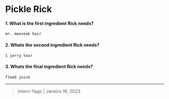 # Pickle Rick

#### 1. What is the first ingredient Rick needs?

```
mr. meeseek hair
```

#### 2. Whats the second ingredient Rick needs?

```
1 jerry tear
```

#### 3. Whats the final ingredient Rick needs?

```
fleeb juice
```


---
> Intern-Yago | Janeiro 16, 2023

